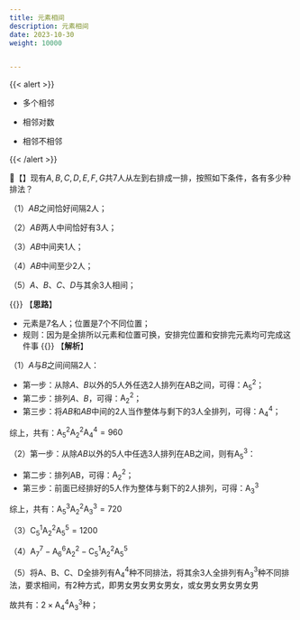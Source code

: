 ```yaml
---
title: 元素相间
description: 元素相间
date: 2023-10-30
weight: 10000


---
```

<style>
th, td {
  border: 1px solid rgb(190, 190, 190);
}
</style>

{{< alert >}}



- 多个相邻

- 相邻对数

- 相邻不相邻

{{< /alert >}}






&#128311;【】现有$A,B,C,D,E,F,G$共$7$人从左到右排成一排，按照如下条件，各有多少种排法？

（1）$AB$之间恰好间隔$2$人；

（2）$AB$两人中间恰好有$3$人；

（3）$AB$中间夹$1$人；

（4）$AB$中间至少$2$人；

（5）$A$、$B$、$C$、$D$与其余$3$人相间；

{{<alert color="primary">}}
【**思路**】
- 元素是$7$名人；位置是$7$个不同位置；
- 规则：因为是全排所以元素和位置可换，安排完位置和安排完元素均可完成这件事
{{</alert>}}
【**解析**】

（1）$A$与$B$之间间隔$2$人：
- 第一步：从除$A$、$B$以外的$5$人外任选$2$人排列在AB之间，可得：$\operatorname{A} _{5}^{2}$；
- 第二步：排列$A$、$B$，可得：$\operatorname{A} _{2}^{2}$；
- 第三步：将$AB$和$AB$中间的$2$人当作整体与剩下的$3$人全排列，可得：$\operatorname{A} _{4}^{4}$；

综上，共有：$\operatorname{A} _{5}^{2}\operatorname{A} _{2}^{2}\operatorname{A} _{4}^{4}=960$

（2）第一步：从除$AB$以外的$5$人中任选$3$人排列在AB之间，则有$\operatorname{A} _{5}^{3}$：
- 第二步：排列AB，可得：$\operatorname{A} _{2}^{2}$；
- 第三步：前面已经排好的$5$人作为整体与剩下的$2$人排列，可得：$\operatorname{A} _{3}^{3}$

综上，共有：$\operatorname{A} _{5}^{3}\operatorname{A} _{2}^{2}\operatorname{A} _{3}^{3}=720$

（3）$\operatorname{C} _{5}^{1}\operatorname{A} _{2}^{2}\operatorname{A} _{5}^{5}=1200$

（4）$\operatorname{A} _{7}^{7}-\operatorname{A} _{6}^{6}\operatorname{A} _{2}^{2}-\operatorname{C} _{5}^{1}\operatorname{A} _{2}^{2}\operatorname{A} _{5}^{5}$

（5）将A、B、C、D全排列有$\operatorname{A} _{4}^{4}$种不同排法，将其余$3$人全排列有$\operatorname{A} _{3}^{3}$种不同排法，要求相间，有$2$种方式，即男女男女男女男女，或女男女男女男女男

故共有：$2\times \operatorname{A} _{4}^{4}\operatorname{A} _{3}^{3}$种；




























